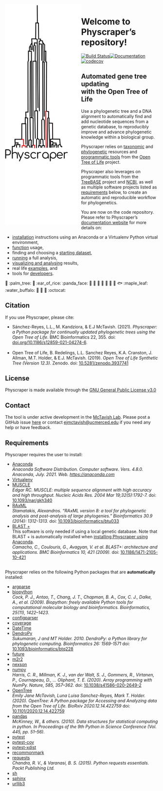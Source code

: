 
<!-- README.md is generated from README.Rmd; please edit the .Rmd file and then from R do rmarkdown::render("README.Rmd")-->

<img align="left" width="250" src="https://raw.githubusercontent.com/McTavishLab/physcraper/main/docs/physcraper-long.png">

# Welcome to Physcraper’s repository\!

[![Build
Status](https://travis-ci.org/McTavishLab/physcraper.svg?branch=main)](https://travis-ci.org/McTavishLab/physcraper)[![Documentation](https://readthedocs.org/projects/physcraper/badge/?version=latest&style=flat)](https://physcraper.readthedocs.io/en/latest/)[![codecov](https://codecov.io/gh/McTavishLab/physcraper/branch/main/graph/badge.svg)](https://codecov.io/gh/McTavishLab/physcraper)

<p>

</p>

<p>

</p>

## Automated gene tree updating <br> with the Open Tree of Life

Use a phylogenetic tree and a DNA alignment to automatically find and
add nucleotide sequences from a genetic database, to reproducibly
improve and advance phylogenetic knowledge within a biological group.

Physcraper relies on
[taxonomic](https://tree.opentreeoflife.org/about/taxonomy-version/ott3.3)
and [phylogenetic](https://github.com/OpenTreeOfLife/phylesystem-1)
resources and [programmatic
tools](https://github.com/OpenTreeOfLife/germinator/wiki/Open-Tree-of-Life-Web-APIs)
from the [Open Tree of
Life](https://tree.opentreeoflife.org/opentree/argus/opentree12.3@ott93302)
project.

Physcraper also leverages on programmatic tools from the
[TreeBASE](https://treebase.org/treebase-web/urlAPI.html) project and
[NCBI](https://www.ncbi.nlm.nih.gov/home/develop/api/), as well as
multiple software projects listed as [requirements](#Requirements)
below, to create an automatic and reproducible workflow for
phylogenetics.

You are now on the code repository. Please refer to Physcraper’s
[documentation website](https://physcraper.readthedocs.io/en/latest/)
for more details
    on:

  - [installation](https://physcraper.readthedocs.io/en/latest/install.html)
    instructions using an Anaconda or a Virtualenv Python virtual
    environment,
  - [function](https://physcraper.readthedocs.io/en/latest/apidocs.html)
    usage,
  - finding and choosing a [starting
    dataset](https://physcraper.readthedocs.io/en/latest/find-trees.html),
  - [running](https://physcraper.readthedocs.io/en/latest/run.html) a
    full analysis,
  - [visualizing and
    analysing](https://physcraper.readthedocs.io/en/latest/results.html)
    results,
  - real life
    [examples](https://physcraper.readthedocs.io/en/latest/examples.html),
    and
  - tools for
    [developers](https://physcraper.readthedocs.io/en/latest/CONTRIBUTING.html).

:hamster: :palm\_tree: :frog: :ear\_of\_rice: :panda\_face: :tulip:
:octopus: :blossom: :whale: :mushroom: :ant: :cactus: :fish:
:maple\_leaf: :water\_buffalo: 🦠 :shell: :bug: :octocat:

## Citation

If you use Physcraper, please cite:

  - Sánchez-Reyes, L.L., M. Kandziora, & E.J McTavish. (2021).
    *Physcraper: a Python package for continually updated phylogenetic
    trees using the Open Tree of Life*. BMC Bioinformatics 22, 355. doi:
    [doi.org/10.1186/s12859-021-04274-6](https://doi.org/10.1186/s12859-021-04274-6).
    <br><br>
  - Open Tree of Life, B. Redelings, L.L. Sanchez Reyes, K.A. Cranston,
    J. Allman, M.T. Holder, & E.J. McTavish. (2019). *Open Tree of Life
    Synthetic Tree (Version 12.3)*. Zenodo. doi:
    [10.5281/zenodo.3937741](https://doi.org/10.5281/zenodo.3937741)

## License

Physcraper is made available through the [GNU General Public License
v3.0](https://github.com/McTavishLab/physcraper/blob/main/LICENSE)

## Contact

The tool is under active development in the [McTavish
Lab](https://mctavishlab.github.io/). Please post a GitHub issue
[here](https://github.com/McTavishLab/physcraper/issues) or contact
<ejmctavish@ucmerced.edu> if you need any help or have feedback.

## Requirements

Physcraper requires the user to install:

  - [Anaconda](https://docs.anaconda.com/anaconda/install/) <br>
    *Anaconda Software Distribution. Computer software. Vers. 4.8.0.
    Anaconda, July. 2021. Web. <https://anaconda.com>*
  - [Virtualenv](https://pypi.org/project/virtualenv/)
  - [MUSCLE](https://www.ebi.ac.uk/Tools/msa/muscle/) <br> *Edgar RC.
    MUSCLE: multiple sequence alignment with high accuracy and high
    throughput. Nucleic Acids Res. 2004 Mar 19;32(5):1792-7.* doi:
    [10.1093/nar/gkh340](https://doi.org/10.1093/nar/gkh340)
  - [RAxML](https://cme.h-its.org/exelixis/web/software/raxml/) <br>
    *Stamatakis, Alexandros. “RAxML version 8: a tool for phylogenetic
    analysis and post-analysis of large phylogenies.” Bioinformatics
    30.9 (2014): 1312-1313.* doi:
    [10.1093/bioinformatics/btu033](https://doi.org/10.1093/bioinformatics/btu033)
  - [BLAST
    +](https://blast.ncbi.nlm.nih.gov/Blast.cgi?CMD=Web&PAGE_TYPE=BlastDocs&DOC_TYPE=Download)
    <br> This software is only needed if using a local genetic database.
    Note that BLAST + is automatically installed when [installing
    Physcraper using
    Anaconda](https://physcraper.readthedocs.io/en/stable/install.html#anaconda-virtual-environment).
    <br> *Camacho, C., Coulouris, G., Avagyan, V. et al. BLAST+:
    architecture and applications. BMC Bioinformatics 10, 421 (2009).*
    doi:
    [10.1186/1471-2105-10-421](https://doi.org/10.1186/1471-2105-10-421)

<br> Physcraper relies on the following Python packages that are
<b>automatically</b> installed:

  - [argparse](https://docs.python.org/3/library/argparse.html)
  - [biopython](https://biopython.org/) <br> *Cock, P. J., Antao, T.,
    Chang, J. T., Chapman, B. A., Cox, C. J., Dalke, A., et al. (2009).
    Biopython: freely available Python tools for computational molecular
    biology and bioinformatics. Bioinformatics, 25(11), 1422–1423.*
  - [configparser](https://docs.python.org/3/library/configparser.html)
  - [coverage](https://coverage.readthedocs.io/)
  - [DateTime](https://docs.python.org/3/library/datetime.html)
  - [DendroPy](https://dendropy.org/primer/index.html) <br> *Sukumaran,
    J and MT Holder. 2010. DendroPy: a Python library for phylogenetic
    computing. Bioinformatics 26: 1569-1571* doi:
    [10.1093/bioinformatics/btq228](https://doi.org/10.1093/bioinformatics/btq228)
  - [future](https://python-future.org/)
  - [m2r2](https://pypi.org/project/m2r2/)
  - [nexson](https://github.com/OpenTreeOfLife/nexson)
  - [numpy](https://numpy.org/) <br> *Harris, C. R., Millman, K. J., van
    der Walt, S. J., Gommers, R., Virtanen, P., Cournapeau, D., …
    Oliphant, T. E. (2020). Array programming with NumPy. Nature, 585,
    357–362.* doi:
    [10.1038/s41586-020-2649-2](https://doi.org/10.1038/s41586-020-2649-2)
  - [OpenTree](https://github.com/OpenTreeOfLife/python-opentree) <br>
    *Emily Jane McTavish, Luna Luisa Sanchez-Reyes, Mark T. Holder.
    (2020). OpenTree: A Python package for Accessing and Analyzing data
    from the Open Tree of Life. BioRxiv 2020.12.14.422759* doi:
    [10.1101/2020.12.14.422759](https://doi.org/10.1101/2020.12.14.422759)
  - [pandas](https://pandas.pydata.org/) <br> *McKinney, W., & others.
    (2010). Data structures for statistical computing in python. In
    Proceedings of the 9th Python in Science Conference (Vol. 445,
    pp. 51–56).*
  - [pytest](https://pytest.org/)
  - [pytest-cov](https://pytest-cov.readthedocs.io/)
  - [pytest-xdist](https://pypi.org/project/pytest-xdist/)
  - [recommonmark](https://recommonmark.readthedocs.io/)
  - [requests](https://docs.python-requests.org/) <br> *Chandra, R. V.,
    & Varanasi, B. S. (2015). Python requests essentials. Packt
    Publishing Ltd.*
  - [sh](https://amoffat.github.io/sh/)
  - [sphinx](https://www.sphinx-doc.org/)
  - [urllib3](https://urllib3.readthedocs.io/)
